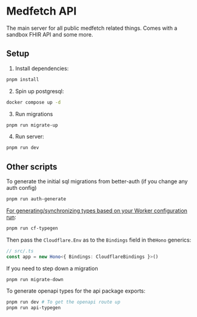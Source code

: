 # Medfetch API
The main server for all public medfetch related things. Comes with
a sandbox FHIR API and some more.

## Setup
1. Install dependencies:
```bash
pnpm install
```
2. Spin up postgresql:
```bash
docker compose up -d
```

3. Run migrations
```bash
pnpm run migrate-up
```

4. Run server:
```bash
pnpm run dev
```

## Other scripts
To generate the initial sql migrations from better-auth (if you change any auth config)
```bash
pnpm run auth-generate 
```

[For generating/synchronizing types based on your Worker configuration run](https://developers.cloudflare.com/workers/wrangler/commands/#types):

```txt
pnpm run cf-typegen
```

Then pass the `Cloudflare.Env` as to the `Bindings` field in the`Hono` generics:

```ts
// src/.ts
const app = new Hono<{ Bindings: CloudflareBindings }>()
```

If you need to step down a migration
```bash
pnpm run migrate-down
```

To generate openapi types for the api package exports:
```bash
pnpm run dev # To get the openapi route up
pnpm run api-typegen
```